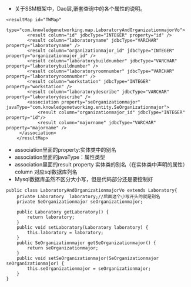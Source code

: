 - 关于SSM框架中，Dao层,嵌套查询中的<association property="department" javaType="main.java.com.dms.entity.Department">各个属性的说明。
```
<resultMap id="TWMap"
		type="com.knowledgenetworking.map.LaboratoryAndOrganizationmajorVo">
		<result column="id" jdbcType="INTEGER" property="id" />
		<result column="laboratoryname" jdbcType="VARCHAR" property="laboratoryname" />
		<result column="organizationmajor_id" jdbcType="INTEGER" property="organizationmajor_id" />
		<result column="laboratorybuildnumber" jdbcType="VARCHAR" property="laboratorybuildnumber" />
		<result column="laboratoryroomnumber" jdbcType="VARCHAR" property="laboratoryroomnumber" />
		<result column="workstation" jdbcType="INTEGER" property="workstation" />
		<result column="laboratorydescribe" jdbcType="VARCHAR" property="laboratorydescribe" />
		<association property="seOrganizationmajor" javaType="com.knowledgenetworking.entity.SeOrganizationmajor">
            <result column="organizationmajor_id" jdbcType="INTEGER" property="id"/>
            <result column="majorname" jdbcType="VARCHAR" property="majorname" />
     </association>
	</resultMap>
```
  * association里面的property:实体类中的别名
  * association里面的javaType：属性类型
  * association里面的result property 实体类的别名（在实体类中声明的属性） column 对应sql数据库列名
  * Mysql数据库虽然不区分大小写，但是代码部分还是要控制好

```
public class LaboratoryAndOrganizationmajorVo extends Laboratory{
	private Laboratory  laboratory;//后面这个小写开头的就是别名
	private SeOrganizationmajor seOrganizationmajor;
	
	public Laboratory getLaboratory() {
		return laboratory;
	}
	public void setLaboratory(Laboratory laboratory) {
		this.laboratory = laboratory;
	}
	public SeOrganizationmajor getSeOrganizationmajor() {
		return seOrganizationmajor;
	}
	public void setSeOrganizationmajor(SeOrganizationmajor seOrganizationmajor) {
		this.seOrganizationmajor = seOrganizationmajor;
	}
}
```
  
  
